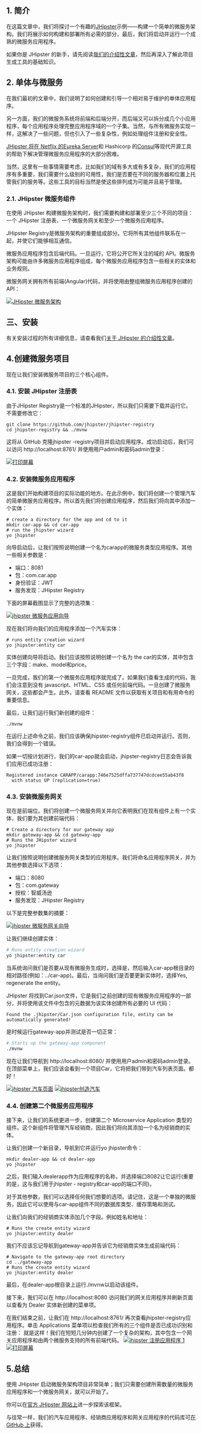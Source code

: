## 1. 简介

在这篇文章中，我们将探讨一个有趣的[JHipster](https://jhipster.github.io/)示例——构建一个简单的微服务架构。我们将展示如何构建和部署所有必需的部分，最后，我们将启动并运行一个成熟的微服务应用程序。

如果你是 JHipster 的新手，请先阅读[我们的介绍性文章](https://www.baeldung.com/jhipster)，然后再深入了解此项目生成工具的基础知识。

## 2. 单体与微服务

在我们最初的文章中，我们说明了如何创建和引导一个相对易于维护的单体应用程序。

另一方面，我们的微服务系统将前端和后端分开，而后端又可以拆分成几个小应用程序，每个应用程序处理完整应用程序域的一个子集。当然，与所有微服务实现一样，这解决了一些问题，但也引入了一些复杂性，例如处理组件注册和安全性。

[JHipster 将在 Netflix 的Eureka Server](https://github.com/Netflix/eureka/)和 Hashicorp 的[Consul](https://www.hashicorp.com/blog/consul-announcement/)等现代开源工具的帮助下解决管理微服务应用程序的大部分困难。

当然，这里有一些事情需要考虑，比如我们的域有多大或有多复杂，我们的应用程序有多重要，我们需要什么级别的可用性，我们是否要在不同的服务器和位置上托管我们的服务等。这些工具的目标当然是使这些排列成为可能并且易于管理。

### 2.1. JHipster 微服务组件

在使用 JHipster 构建微服务架构时，我们需要构建和部署至少三个不同的项目：一个 JHipster 注册表、一个微服务网关和至少一个微服务应用程序。

JHipster Registry是微服务架构的重要组成部分。它将所有其他组件联系在一起，并使它们能够相互通信。

微服务应用程序包含后端代码。一旦运行，它将公开它所关注的域的 API。微服务架构可能由许多微服务应用程序组成，每个微服务应用程序包含一些相关的实体和业务规则。

微服务网关拥有所有前端(Angular)代码，并将使用由整组微服务应用程序创建的 API：

[![JHipster 微服务架构](https://www.baeldung.com/wp-content/uploads/2017/05/JHipster-Microservice-Architecture.png)](https://www.baeldung.com/wp-content/uploads/2017/05/JHipster-Microservice-Architecture.png)

## 三、安装

有关安装过程的所有详细信息，请查看我们[关于 JHipster 的介绍性文章](https://www.baeldung.com/jhipster)。

## 4.创建微服务项目

现在让我们安装微服务项目的三个核心组件。

### 4.1. 安装 JHipster 注册表

由于JHipster Registry是一个标准的JHipster，所以我们只需要下载并运行它。不需要修改它：

```shell
git clone https://github.com/jhipster/jhipster-registry
cd jhipster-registry && ./mvnw
```

这将从 GitHub 克隆jhipster -registry项目并启动应用程序。成功启动后，我们可以访问 http://localhost:8761/ 并使用用户admin和密码admin登录：

[![打印屏幕](https://www.baeldung.com/wp-content/uploads/2017/05/Captura-de-Tela-2017-05-16-a%CC%80s-19.21.58-300x174.png)](https://www.baeldung.com/wp-content/uploads/2017/05/Captura-de-Tela-2017-05-16-às-19.21.58.png)

 

### 4.2. 安装微服务应用程序

这是我们开始构建项目的实际功能的地方。在此示例中，我们将创建一个管理汽车的简单微服务应用程序。所以首先我们将创建应用程序，然后我们将向其中添加一个实体：

```shell
# create a directory for the app and cd to it
mkdir car-app && cd car-app
# run the jhipster wizard
yo jhipster
```

向导启动后，让我们按照说明创建一个名为carapp的微服务类型应用程序。其他一些相关参数是：

-   端口：8081
-   包：com.car.app
-   身份验证：JWT
-   服务发现：JHipster Registry

下面的屏幕截图显示了完整的选项集：

[![jhipster 微服务应用向导](https://www.baeldung.com/wp-content/uploads/2017/05/jhipster-microservice-app-wizard.png)](https://www.baeldung.com/wp-content/uploads/2017/05/jhipster-microservice-app-wizard.png)

现在我们将向我们的应用程序添加一个汽车实体：

```shell
# runs entity creation wizard
yo jhipster:entity car
```

实体创建向导将启动。我们应该按照说明创建一个名为 the car的实体，其中包含三个字段：make、model和price。

一旦完成，我们的第一个微服务应用程序就完成了。如果我们查看生成的代码，我们会注意到没有 javascript、HTML、CSS 或任何前端代码。一旦创建了微服务网关，这些都会产生。此外，请查看 README 文件以获取有关项目和有用命令的重要信息。

最后，让我们运行我们新创建的组件：

```shell
./mvnw
```

在运行上述命令之前，我们应该确保jhipster-registry组件已启动并运行。否则，我们会得到一个错误。

如果一切按计划进行，我们的car-app就会启动，jhipster-registry日志会告诉我们应用已成功注册：

```shell
Registered instance CARAPP/carapp:746e7525dffa737747dcdcee55ab43f8
  with status UP (replication=true)
```

### 4.3. 安装微服务网关

现在是前端位。我们将创建一个微服务网关并向它表明我们在现有组件上有一个实体，我们要为其创建前端代码：

```shell
# Create a directory for our gateway app
mkdir gateway-app && cd gateway-app
# Runs the JHipster wizard
yo jhipster
```

让我们按照说明创建微服务网关类型的应用程序。我们将命名应用程序网关，并为其他参数选择以下选项：

-   端口：8080
-   包：com.gateway
-   授权：智威汤逊
-   服务发现：JHipster Registry

以下是完整参数集的摘要：

[![jhipster 微服务网关向导](https://www.baeldung.com/wp-content/uploads/2017/05/jhipster-microservice-gateway-wizard.png)](https://www.baeldung.com/wp-content/uploads/2017/05/jhipster-microservice-gateway-wizard.png)

让我们继续创建实体：

```bash
# Runs entity creation wizard
yo jhipster:entity car
```

当系统询问我们是否要从现有微服务生成时，选择是，然后输入car-app根目录的相对路径(例如：../car-app)。最后，当询问我们是否要更新实体时，选择Yes, regenerate the entity。

JHipster 将找到Car.json文件，它是我们之前创建的现有微服务应用程序的一部分，并将使用该文件中包含的元数据为该实体创建所有必要的 UI 代码：

```shell
Found the .jhipster/Car.json configuration file, entity can be automatically generated!
```

是时候运行gateway-app并测试是否一切正常：

```bash
# Starts up the gateway-app component
./mvnw
```

现在让我们导航到 http://localhost:8080/ 并使用用户admin和密码admin登录。在顶部菜单上，我们应该会看到一个项目Car，它将把我们带到汽车列表页面。都好！

[![jhipster 汽车页面](https://www.baeldung.com/wp-content/uploads/2017/05/jhipster-car-page.png)](https://www.baeldung.com/wp-content/uploads/2017/05/jhipster-car-page.png) [![jhipster创造汽车](https://www.baeldung.com/wp-content/uploads/2017/05/jhipster-create-car.png)](https://www.baeldung.com/wp-content/uploads/2017/05/jhipster-create-car.png)

### 4.4. 创建第二个微服务应用程序

接下来，让我们的系统更进一步，创建第二个 Microservice Application 类型的组件。这个新组件将管理汽车经销商，因此我们将向其添加一个名为经销商的实体。

让我们创建一个新目录，导航到它并运行yo jhipster命令：

```shell
mkdir dealer-app && cd dealer-app
yo jhipster
```

之后，我们输入dealerapp作为应用程序的名称，并选择端口8082让它运行(重要的是，这与我们用于jhipster - registry和car-app的端口不同)。

对于其他参数，我们可以选择任何我们想要的选项。请记住，这是一个单独的微服务，因此它可以使用与car-app组件不同的数据库类型、缓存策略和测试。

让我们向我们的经销商实体添加几个字段。例如姓名和地址：

```shell
# Runs the create entity wizard
yo jhipster:entity dealer
```

我们不应该忘记导航到gateway-app并告诉它为经销商实体生成前端代码：

```shell
# Navigate to the gateway-app root directory
cd ../gateway-app
# Runs the create entity wizard 
yo jhipster:entity dealer
```

最后，在dealer-app根目录上运行./mvnw以启动该组件。

接下来，我们可以在 http://localhost:8080 访问我们的网关应用程序并刷新页面以查看为 Dealer 实体新创建的菜单项。

在我们结束之前，让我们在 http://localhost:8761/ 再次查看jhipster-registry应用程序。单击 Applications 菜单项以检查我们所有的三个组件是否已成功识别和注册： 就是这样！我们在短短几分钟内创建了一个复杂的架构，其中包含一个网关应用程序和由两个微服务支持的所有前端代码。
[![jhipster 注册应用程序 1](https://www.baeldung.com/wp-content/uploads/2017/05/jhipster-registered-applications-1-300x184.png)](https://www.baeldung.com/wp-content/uploads/2017/05/jhipster-registered-applications-1.png)
[![打印屏幕](https://www.baeldung.com/wp-content/uploads/2017/05/Captura-de-Tela-2017-05-16-a%CC%80s-19.26.48-300x192.png)](https://www.baeldung.com/wp-content/uploads/2017/05/Captura-de-Tela-2017-05-16-às-19.26.48.png)

## 5.总结

使用 JHipster 启动微服务架构项目非常简单；我们只需要创建所需数量的微服务应用程序和一个微服务网关，就可以开始了。

你可以在[官方 JHipster 网站上](https://jhipster.github.io/microservices-architecture/)进一步探索该框架。

与往常一样，我们的汽车应用程序、经销商应用程序和网关应用程序的代码库可[在 GitHub 上](https://github.com/eugenp/tutorials/tree/master/jhipster-modules/jhipster-microservice)获得。